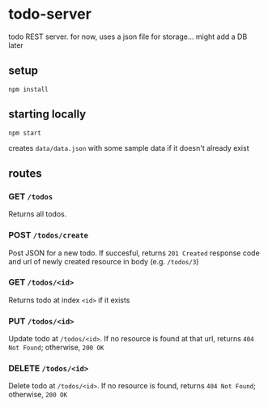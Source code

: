 todo-server
===========

todo REST server. for now, uses a json file for storage... might add a DB later

## setup

    npm install
    
## starting locally

    npm start
    
creates `data/data.json` with some sample data if it doesn't already exist

## routes

### GET `/todos`

Returns all todos.

### POST `/todos/create`

Post JSON for a new todo. If succesful, returns `201 Created` response code and url of newly created resource in body (e.g. `/todos/3`)

### GET `/todos/<id>`

Returns todo at index `<id>` if it exists

### PUT `/todos/<id>`

Update todo at `/todos/<id>`. If no resource is found at that url, returns `404 Not Found`; otherwise, `200 OK`

### DELETE `/todos/<id>`

Delete todo at `/todos/<id>`. If no resource is found, returns `404 Not Found`; otherwise, `200 OK`
